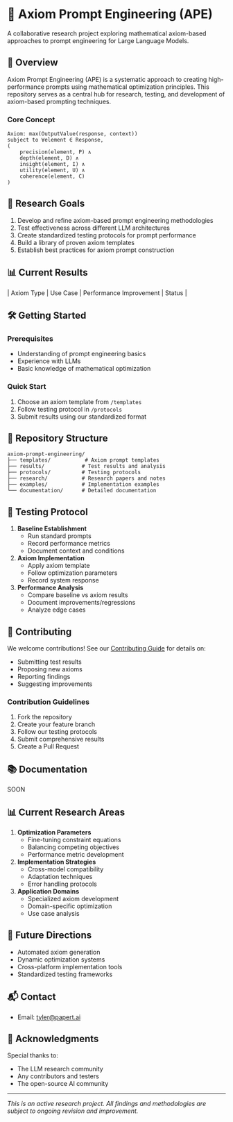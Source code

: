 <antArtifact identifier="axiom-prompt-readme" type="text/markdown" title="Axiom Prompt Engineering - Research & Development">

# 🧮 Axiom Prompt Engineering (APE)

A collaborative research project exploring mathematical axiom-based approaches to prompt engineering for Large Language Models.

## 📖 Overview

Axiom Prompt Engineering (APE) is a systematic approach to creating high-performance prompts using mathematical optimization principles. This repository serves as a central hub for research, testing, and development of axiom-based prompting techniques.

### Core Concept

```
Axiom: max(OutputValue(response, context))
subject to ∀element ∈ Response,
(
    precision(element, P) ∧
    depth(element, D) ∧
    insight(element, I) ∧
    utility(element, U) ∧
    coherence(element, C)
)

```

## 🔬 Research Goals

1. Develop and refine axiom-based prompt engineering methodologies
2. Test effectiveness across different LLM architectures
3. Create standardized testing protocols for prompt performance
4. Build a library of proven axiom templates
5. Establish best practices for axiom prompt construction

## 📊 Current Results

| Axiom Type | Use Case | Performance Improvement | Status |


## 🛠️ Getting Started

### Prerequisites

- Understanding of prompt engineering basics
- Experience with LLMs 
- Basic knowledge of mathematical optimization

### Quick Start

1. Choose an axiom template from `/templates`
2. Follow testing protocol in `/protocols`
3. Submit results using our standardized format

## 📂 Repository Structure

```
axiom-prompt-engineering/
├── templates/           # Axiom prompt templates
├── results/            # Test results and analysis
├── protocols/          # Testing protocols
├── research/           # Research papers and notes
├── examples/           # Implementation examples
└── documentation/      # Detailed documentation

```

## 🧪 Testing Protocol

1. **Baseline Establishment**
    - Run standard prompts
    - Record performance metrics
    - Document context and conditions
2. **Axiom Implementation**
    - Apply axiom template
    - Follow optimization parameters
    - Record system response
3. **Performance Analysis**
    - Compare baseline vs axiom results
    - Document improvements/regressions
    - Analyze edge cases

## 🤝 Contributing

We welcome contributions! See our [Contributing Guide](notion://www.notion.so/CONTRIBUTING.md) for details on:

- Submitting test results
- Proposing new axioms
- Reporting findings
- Suggesting improvements

### Contribution Guidelines

1. Fork the repository
2. Create your feature branch
3. Follow our testing protocols
4. Submit comprehensive results
5. Create a Pull Request

## 📚 Documentation

SOON

## 📊 Current Research Areas

1. **Optimization Parameters**
    - Fine-tuning constraint equations
    - Balancing competing objectives
    - Performance metric development
2. **Implementation Strategies**
    - Cross-model compatibility
    - Adaptation techniques
    - Error handling protocols
3. **Application Domains**
    - Specialized axiom development
    - Domain-specific optimization
    - Use case analysis

## 🎯 Future Directions

- Automated axiom generation
- Dynamic optimization systems
- Cross-platform implementation tools
- Standardized testing frameworks


## 📬 Contact

- Email: tyler@papert.ai

## 🌟 Acknowledgments

Special thanks to:

- The LLM research community
- Any contributors and testers
- The open-source AI community

---

*This is an active research project. All findings and methodologies are subject to ongoing revision and improvement.*
